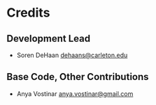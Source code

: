# Credits

## Development Lead

* Soren DeHaan <dehaans@carleton.edu>

## Base Code, Other Contributions

* Anya Vostinar <anya.vostinar@gmail.com>
